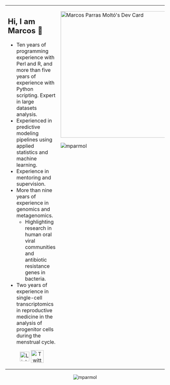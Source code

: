 <table><tr><td valign="top" width="60%">
  
## Hi, I am Marcos 👋 

- Ten years of programming experience with Perl and R, and more than five years of experience with Python scripting. Expert in large datasets analysis.
- Experienced in predictive modeling pipelines using applied statistics and machine learning.
- Experience in mentoring and supervision.
- More than nine years of experience in genomics and metagenomics. 
   - Highlighting research in human oral viral communities and antibiotic resistance genes in bacteria.
- Two years of experience in single-cell transcriptomics in reproductive medicine in the analysis of progenitor cells during the menstrual cycle.
  
 <p align="center"><a href="https://www.linkedin.com/in/mparmol/"><img src="https://cdn.worldvectorlogo.com/logos/linkedin-icon-2.svg" title="Linkedin" align="center" alt="Linkedin Account" width="30"/></a> <a href="[https://twitter.com/FrancescoCiull4](https://twitter.com/mparmol)"><img src="https://cdn.worldvectorlogo.com/logos/twitter-6.svg" title="Twitter" align="center" alt="Twitter Account" width="40"/></a></p>
  
</td><td valign="top" width="40%">

<a href="https://app.daily.dev/mparmol"><img src="https://api.daily.dev/devcards/7d2721345c6a430c9912512a1423d0b0.png?r=onc" width="400" alt="Marcos Parras Moltó's Dev Card"/></a>

<p><img align="left" src="https://github-readme-stats.vercel.app/api/top-langs?username=mparmol&show_icons=true&locale=en&layout=compact" alt="mparmol" /></p>

</tr></tr></table> 

<p align="center"><img src="https://github-readme-stats.vercel.app/api?username=mparmol&show_icons=true&locale=en" alt="mparmol" /></p>
 
<!--
**mparmol/mparmol** is a ✨ _special_ ✨ repository because its `README.md` (this file) appears on your GitHub profile.

Here are some ideas to get you started:

- 🔭 I’m currently working on ...
- 🌱 I’m currently learning ...
- 👯 I’m looking to collaborate on ...
- 🤔 I’m looking for help with ...
- 💬 Ask me about ...
- 📫 How to reach me: ...
- 😄 Pronouns: ...
- ⚡ Fun fact: ...
-->
